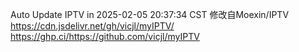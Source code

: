 Auto Update IPTV in 2025-02-05 20:37:34 CST 修改自Moexin/IPTV  https://cdn.jsdelivr.net/gh/vicjl/myIPTV/ https://ghp.ci/https://github.com/vicjl/myIPTV 
